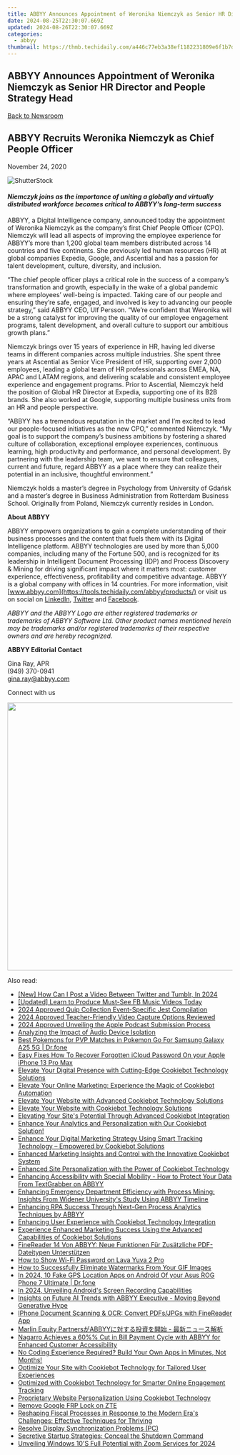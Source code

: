 ```yaml
---
title: ABBYY Announces Appointment of Weronika Niemczyk as Senior HR Director and People Strategy Head
date: 2024-08-25T22:30:07.669Z
updated: 2024-08-26T22:30:07.669Z
categories:
  - abbyy
thumbnail: https://thmb.techidaily.com/a446c77eb3a38ef1182231809e6f1b7dff4f649191871eaf498a91e3c9faa20f.jpg
---
```


## ABBYY Announces Appointment of Weronika Niemczyk as Senior HR Director and People Strategy Head

[Back to Newsroom](https://tools.techidaily.com/abbyy/products/)

## ABBYY Recruits Weronika Niemczyk as Chief People Officer

November 24, 2020

![ShutterStock](https://content.abbyy.com/-/media/project/abbyy/abbyy/branchtemplates/shutterstock_1272462163_1296-x-729.jpg?h=729&iar=0&w=1296)

#### _Niemczyk joins as the importance of uniting a globally and virtually distributed workforce becomes critical to ABBYY’s long-term success_

ABBYY, a Digital Intelligence company, announced today the appointment of Weronika Niemczyk as the company’s first Chief People Officer (CPO). Niemczyk will lead all aspects of improving the employee experience for ABBYY’s more than 1,200 global team members distributed across 14 countries and five continents. She previously led human resources (HR) at global companies Expedia, Google, and Ascential and has a passion for talent development, culture, diversity, and inclusion.

“The chief people officer plays a critical role in the success of a company’s transformation and growth, especially in the wake of a global pandemic where employees’ well-being is impacted. Taking care of our people and ensuring they’re safe, engaged, and involved is key to advancing our people strategy,” said ABBYY CEO, Ulf Persson. “We’re confident that Weronika will be a strong catalyst for improving the quality of our employee engagement programs, talent development, and overall culture to support our ambitious growth plans.”

Niemczyk brings over 15 years of experience in HR, having led diverse teams in different companies across multiple industries. She spent three years at Ascential as Senior Vice President of HR, supporting over 2,000 employees, leading a global team of HR professionals across EMEA, NA, APAC and LATAM regions, and delivering scalable and consistent employee experience and engagement programs. Prior to Ascential, Niemczyk held the position of Global HR Director at Expedia, supporting one of its B2B brands. She also worked at Google, supporting multiple business units from an HR and people perspective.

“ABBYY has a tremendous reputation in the market and I’m excited to lead our people-focused initiatives as the new CPO,” commented Niemczyk. “My goal is to support the company’s business ambitions by fostering a shared culture of collaboration, exceptional employee experiences, continuous learning, high productivity and performance, and personal development. By partnering with the leadership team, we want to ensure that colleagues, current and future, regard ABBYY as a place where they can realize their potential in an inclusive, thoughtful environment.”

Niemczyk holds a master’s degree in Psychology from University of Gdańsk and a master’s degree in Business Administration from Rotterdam Business School. Originally from Poland, Niemczyk currently resides in London.

**About ABBYY**

ABBYY empowers organizations to gain a complete understanding of their business processes and the content that fuels them with its Digital Intelligence platform. ABBYY technologies are used by more than 5,000 companies, including many of the Fortune 500, and is recognized for its leadership in Intelligent Document Processing (IDP) and Process Discovery & Mining for driving significant impact where it matters most: customer experience, effectiveness, profitability and competitive advantage. ABBYY is a global company with offices in 14 countries. For more information, visit [www.abbyy.com](https://tools.techidaily.com/abbyy/products/) or visit us on social on [LinkedIn](https://www.linkedin.com/company/abbyy "ABBYY on LinkedIn"), [Twitter](https://twitter.com/ABBYY%5FSoftware "ABBYY on Twitter") and [Facebook](https://www.facebook.com/ABBYYsoft "ABBYY on Facebook").

_ABBYY and the ABBYY Logo are either registered trademarks or trademarks of ABBYY Software Ltd. Other product names mentioned herein may be trademarks and/or registered trademarks of their respective owners and are hereby recognized._

**ABBYY Editorial Contact**

Gina Ray, APR  
(949) 370-0941  
[gina.ray@abbyy.com](https://tools.techidaily.com/abbyy/products/)

  
Connect with us

<ins class="adsbygoogle"
     style="display:block"
     data-ad-format="autorelaxed"
     data-ad-client="ca-pub-7571918770474297"
     data-ad-slot="1223367746"></ins>



<ins class="adsbygoogle"
     style="display:block"
     data-ad-client="ca-pub-7571918770474297"
     data-ad-slot="8358498916"
     data-ad-format="auto"
     data-full-width-responsive="true"></ins>

<!-- affiliate ads begin -->
<a href="https://turtlebeacheu.sjv.io/c/5597632/1996818/23722" target="_top" id="1996818"><img src="//a.impactradius-go.com/display-ad/23722-1996818" border="0" alt="" width="600" height="600"/></a><img height="0" width="0" src="https://imp.pxf.io/i/5597632/1996818/23722" style="position:absolute;visibility:hidden;" border="0" />
<!-- affiliate ads end -->
<span class="atpl-alsoreadstyle">Also read:</span>
<div><ul>
<li><a href="https://twitter-videos.techidaily.com/new-how-can-i-post-a-video-between-twitter-and-tumblr-in-2024/"><u>[New] How Can I Post a Video Between Twitter and Tumblr, In 2024</u></a></li>
<li><a href="https://facebook-video-content.techidaily.com/updated-learn-to-produce-must-see-fb-music-videos-today/"><u>[Updated] Learn to Produce Must-See FB Music Videos Today</u></a></li>
<li><a href="https://extra-guidance.techidaily.com/2024-approved-quip-collection-event-specific-jest-compilation/"><u>2024 Approved  Quip Collection  Event-Specific Jest Compilation</u></a></li>
<li><a href="https://video-screen-grab.techidaily.com/2024-approved-teacher-friendly-video-capture-options-reviewed/"><u>2024 Approved  Teacher-Friendly Video Capture Options Reviewed</u></a></li>
<li><a href="https://fox-http.techidaily.com/2024-approved-unveiling-the-apple-podcast-submission-process/"><u>2024 Approved  Unveiling the Apple Podcast Submission Process</u></a></li>
<li><a href="https://win11-tips.techidaily.com/analyzing-the-impact-of-audio-device-isolation/"><u>Analyzing the Impact of Audio Device Isolation</u></a></li>
<li><a href="https://change-location.techidaily.com/best-pokemons-for-pvp-matches-in-pokemon-go-for-samsung-galaxy-a25-5g-drfone-by-drfone-virtual-android/"><u>Best Pokemons for PVP Matches in Pokemon Go For Samsung Galaxy A25 5G | Dr.fone</u></a></li>
<li><a href="https://activate-lock.techidaily.com/easy-fixes-how-to-recover-forgotten-icloud-password-on-your-apple-iphone-13-pro-max-by-drfone-ios/"><u>Easy Fixes How To Recover Forgotten iCloud Password On your Apple iPhone 13 Pro Max</u></a></li>
<li><a href="https://solve-info.techidaily.com/elevate-your-digital-presence-with-cutting-edge-cookiebot-technology-solutions/"><u>Elevate Your Digital Presence with Cutting-Edge Cookiebot Technology Solutions</u></a></li>
<li><a href="https://solve-info.techidaily.com/elevate-your-online-marketing-experience-the-magic-of-cookiebot-automation/"><u>Elevate Your Online Marketing: Experience the Magic of Cookiebot Automation</u></a></li>
<li><a href="https://solve-info.techidaily.com/elevate-your-website-with-advanced-cookiebot-technology-solutions/"><u>Elevate Your Website with Advanced Cookiebot Technology Solutions</u></a></li>
<li><a href="https://solve-info.techidaily.com/elevate-your-website-with-cookiebot-technology-solutions/"><u>Elevate Your Website with Cookiebot Technology Solutions</u></a></li>
<li><a href="https://solve-info.techidaily.com/elevating-your-sites-potential-through-advanced-cookiebot-integration/"><u>Elevating Your Site's Potential Through Advanced Cookiebot Integration</u></a></li>
<li><a href="https://solve-info.techidaily.com/enhance-your-analytics-and-personalization-with-our-cookiebot-solution/"><u>Enhance Your Analytics and Personalization with Our Cookiebot Solution!</u></a></li>
<li><a href="https://solve-info.techidaily.com/enhance-your-digital-marketing-strategy-using-smart-tracking-technology-empowered-by-cookiebot-solutions/"><u>Enhance Your Digital Marketing Strategy Using Smart Tracking Technology – Empowered by Cookiebot Solutions</u></a></li>
<li><a href="https://solve-info.techidaily.com/enhanced-marketing-insights-and-control-with-the-innovative-cookiebot-system/"><u>Enhanced Marketing Insights and Control with the Innovative Cookiebot System</u></a></li>
<li><a href="https://solve-info.techidaily.com/enhanced-site-personalization-with-the-power-of-cookiebot-technology/"><u>Enhanced Site Personalization with the Power of Cookiebot Technology</u></a></li>
<li><a href="https://solve-info.techidaily.com/enhancing-accessibility-with-special-mobility-how-to-protect-your-data-from-textgrabber-on-abbyy/"><u>Enhancing Accessibility with Special Mobility - How to Protect Your Data From TextGrabber on ABBYY</u></a></li>
<li><a href="https://solve-info.techidaily.com/enhancing-emergency-department-efficiency-with-process-mining-insights-from-widener-universitys-study-using-abbyy-timeline/"><u>Enhancing Emergency Department Efficiency with Process Mining: Insights From Widener University's Study Using ABBYY Timeline</u></a></li>
<li><a href="https://solve-info.techidaily.com/enhancing-rpa-success-through-next-gen-process-analytics-techniques-by-abbyy/"><u>Enhancing RPA Success Through Next-Gen Process Analytics Techniques by ABBYY</u></a></li>
<li><a href="https://solve-info.techidaily.com/enhancing-user-experience-with-cookiebot-technology-integration/"><u>Enhancing User Experience with Cookiebot Technology Integration</u></a></li>
<li><a href="https://solve-info.techidaily.com/experience-enhanced-marketing-success-using-the-advanced-capabilities-of-cookiebot-solutions/"><u>Experience Enhanced Marketing Success Using the Advanced Capabilities of Cookiebot Solutions</u></a></li>
<li><a href="https://solve-info.techidaily.com/finereader-14-von-abbyy-neue-funktionen-fur-zusatzliche-pdf-dateitypen-unterstutzen/"><u>FineReader 14 Von ABBYY: Neue Funktionen Für Zusätzliche PDF-Dateitypen Unterstützen</u></a></li>
<li><a href="https://android-unlock.techidaily.com/how-to-show-wi-fi-password-on-lava-yuva-2-pro-by-drfone-android/"><u>How to Show Wi-Fi Password on Lava Yuva 2 Pro</u></a></li>
<li><a href="https://media-tips.techidaily.com/how-to-successfully-eliminate-watermarks-from-your-gif-images/"><u>How to Successfully Eliminate Watermarks From Your GIF Images</u></a></li>
<li><a href="https://android-location.techidaily.com/in-2024-10-fake-gps-location-apps-on-android-of-your-asus-rog-phone-7-ultimate-drfone-by-drfone-virtual/"><u>In 2024, 10 Fake GPS Location Apps on Android Of your Asus ROG Phone 7 Ultimate | Dr.fone</u></a></li>
<li><a href="https://video-screen-grab.techidaily.com/in-2024-unveiling-androids-screen-recording-capabilities/"><u>In 2024, Unveiling Android's Screen Recording Capabilities</u></a></li>
<li><a href="https://solve-info.techidaily.com/insights-on-future-ai-trends-with-abbyy-executive-moving-beyond-generative-hype/"><u>Insights on Future AI Trends with ABBYY Executive - Moving Beyond Generative Hype</u></a></li>
<li><a href="https://solve-info.techidaily.com/iphone-document-scanning-and-ocr-convert-pdfsjpgs-with-finereader-app/"><u>IPhone Document Scanning & OCR: Convert PDFs/JPGs with FineReader App</u></a></li>
<li><a href="https://solve-info.techidaily.com/marlin-equity-partnersabbyy/"><u>Marlin Equity PartnersがABBYYに対する投資を開始 - 最新ニュース解析</u></a></li>
<li><a href="https://solve-info.techidaily.com/nagarro-achieves-a-60-cut-in-bill-payment-cycle-with-abbyy-for-enhanced-customer-accessibility/"><u>Nagarro Achieves a 60%% Cut in Bill Payment Cycle with ABBYY for Enhanced Customer Accessibility</u></a></li>
<li><a href="https://solve-info.techidaily.com/no-coding-experience-required-build-your-own-apps-in-minutes-not-months/"><u>No Coding Experience Required? Build Your Own Apps in Minutes, Not Months!</u></a></li>
<li><a href="https://solve-info.techidaily.com/optimize-your-site-with-cookiebot-technology-for-tailored-user-experiences/"><u>Optimize Your Site with Cookiebot Technology for Tailored User Experiences</u></a></li>
<li><a href="https://solve-info.techidaily.com/optimized-with-cookiebot-technology-for-smarter-online-engagement-tracking/"><u>Optimized with Cookiebot Technology for Smarter Online Engagement Tracking</u></a></li>
<li><a href="https://solve-info.techidaily.com/proprietary-website-personalization-using-cookiebot-technology/"><u>Proprietary Website Personalization Using Cookiebot Technology</u></a></li>
<li><a href="https://techidaily.com/remove-google-frp-lock-on-zte-by-drfone-android-unlock-remove-google-frp/"><u>Remove Google FRP Lock on ZTE</u></a></li>
<li><a href="https://solve-info.techidaily.com/reshaping-fiscal-processes-in-response-to-the-modern-eras-challenges-effective-techniques-for-thriving/"><u>Reshaping Fiscal Processes in Response to the Modern Era's Challenges: Effective Techniques for Thriving</u></a></li>
<li><a href="https://graphic-issues.techidaily.com/resolve-display-synchronization-problems-pc/"><u>Resolve Display Synchronization Problems (PC)</u></a></li>
<li><a href="https://windows11.techidaily.com/secretive-startup-strategies-conceal-the-shutdown-command/"><u>Secretive Startup Strategies: Conceal the Shutdown Command</u></a></li>
<li><a href="https://article-helps.techidaily.com/unveiling-windows-10s-full-potential-with-zoom-services-for-2024/"><u>Unveiling Windows 10'S Full Potential with Zoom Services for 2024</u></a></li>
</ul></div>
